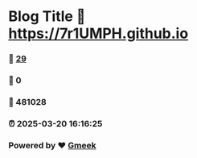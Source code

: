 # Blog Title :link: https://7r1UMPH.github.io 
### :page_facing_up: [29](https://7r1UMPH.github.io/tag.html) 
### :speech_balloon: 0 
### :hibiscus: 481028 
### :alarm_clock: 2025-03-20 16:16:25 
### Powered by :heart: [Gmeek](https://github.com/Meekdai/Gmeek)
